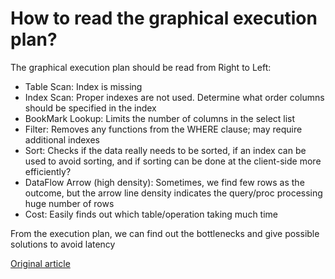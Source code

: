 # How to read the graphical execution plan?

The graphical execution plan should be read from Right to Left:

- Table Scan: Index is missing
- Index Scan: Proper indexes are not used. Determine what order columns should be specified in the index
- BookMark Lookup: Limits the number of columns in the select list
- Filter: Removes any functions from the WHERE clause; may require additional indexes
- Sort: Checks if the data really needs to be sorted, if an index can be used to avoid sorting, and if sorting can be done at the client-side more efficiently?
- DataFlow Arrow (high density): Sometimes, we find few rows as the outcome, but the arrow line density indicates the query/proc processing huge number of rows
- Cost: Easily finds out which table/operation taking much time

From the execution plan, we can find out the bottlenecks and give possible solutions to avoid latency

[Original article](https://intellipaat.com/blog/interview-question/sql-server-interview-questions/#31)